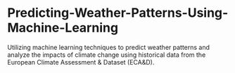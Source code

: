 # Predicting-Weather-Patterns-Using-Machine-Learning
Utilizing machine learning techniques to predict weather patterns and analyze the impacts of climate change using historical data from the European Climate Assessment &amp; Dataset (ECA&amp;D).
